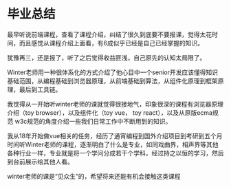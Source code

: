 # 毕业总结

最早听说前端课程，查看了课程介绍，纠结了很久到底要不要报课，觉得太花时间，而且感觉从课程介绍上面看，有6成似乎已经是自己已经掌握的知识。

犹豫再三，还是报了，听了之后觉得收益匪浅，自己原先的认知太局限了。

Winter老师用一种很体系化的方式介绍了他心目中一个senior开发应该懂得知识基础范围，从编程基础到浏览器原理，从前端基础到算法，从组件化原理到框架原理，最后到工具链。

我觉得从一开始听winter老师的课就觉得很接地气，印象很深的课程有浏览器原理介绍（toy browser），以及组件化（toy vue， toy react），以及从原版ecma规范 w3c规范的角度介绍一些我们日常工作中不断用到的知识。

我从18年开始做vue相关的任务，经历了通宵编程到国外介绍项目到考研到五个月时间听Winter老师的课程，逐渐明白了什么是专业，如同戏曲界，相声界等其他各种行业一样，专业就是将一个学问分成若干个学科，经过持之以恒的学习，然后到台前展示给其他人看。

winter老师的课是“见众生”的，希望将来还能有机会接触这类课程
